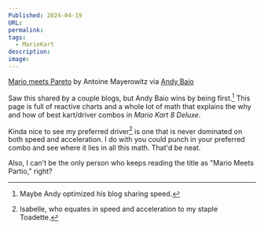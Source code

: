 ```yaml
---
Published: 2024-04-19
URL: 
permalink: 
tags:
  - MarioKart
description: 
image:
---
```

[Mario meets Pareto](https://www.mayerowitz.io/blog/mario-meets-pareto) by Antoine Mayerowitz via [Andy Baio](https://waxy.org/2024/04/mario-meets-pareto/)

Saw this shared by a couple blogs, but Andy Baio wins by being first.[^1] This page is full of reactive charts and a whole lot of math that explains the why and how of best kart/driver combos in *Mario Kart 8 Deluxe*. 

Kinda nice to see my preferred driver[^2] is one that is never dominated on both speed and acceleration. I do with you could punch in your preferred combo and see where it lies in all this math. That'd be neat.

Also, I can't be the only person who keeps reading the title as "Mario Meets Partio," right?

[^1]: Maybe Andy optimized his blog sharing speed.
[^2]: Isabelle, who equates in speed and acceleration to my staple Toadette.
